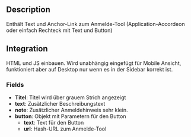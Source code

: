 ## Description

Enthält Text und Anchor-Link zum Anmelde-Tool (Application-Accordeon oder einfach Rechteck mit Text und Button)

## Integration

HTML und JS einbauen. Wird unabhängig eingefügt für Mobile Ansicht, funktioniert aber auf Desktop nur wenn es in der Sidebar korrekt ist.

### Fields

* **Titel**: Titel wird über grauem Strich angezeigt
* **text**: Zusätzlicher Beschreibungstext
* **note**: Zusätzlicher Anmeldehinweis sehr klein.
* **button**: Objekt mit Parametern für den Button
	* **text**: Text für den Button
	* **url**: Hash-URL zum Anmelde-Tool


